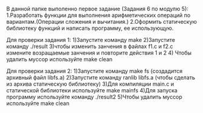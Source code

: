 В данной папке выполенно первое задание (Задания 6 по модулю 5):
    1.Разработать функции для выполнения арифметических операций по вариантам.(Операции сложения и вычитания.)
    2.Оформить статическую библиотеку функций и написать программу, ее использующую.

Для проверки задания 1:
    1)Запустите команду make
    2)Запустите команду ./result
    3)чтобы изменить занчения в файлах f1.c и f2.c измените возращаемые занчения и повторите действия 1 и 2
    4) Чтобы удалить муссор используйте make clean


Для проверки задания 2:
    1)Запустите команду make fs (создадится архивный файл libfs.a)
    2)Запустите команду ranlib libfs.a (чтобы сделать из архива статическую библиотеку)
    3)Для компиляции main.c и статической библиотеки используйте make mainfs
    4)Для запуска программу используйте команду ./result2
    5)Чтобы удалить муссор используйте make clean